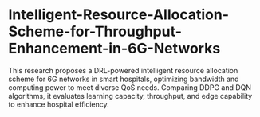 # Intelligent-Resource-Allocation-Scheme-for-Throughput-Enhancement-in-6G-Networks
This research proposes a DRL-powered intelligent resource allocation scheme for 6G networks in smart hospitals, optimizing bandwidth and computing power to meet diverse QoS needs. Comparing DDPG and DQN algorithms, it evaluates learning capacity, throughput, and edge capability to enhance hospital efficiency.
